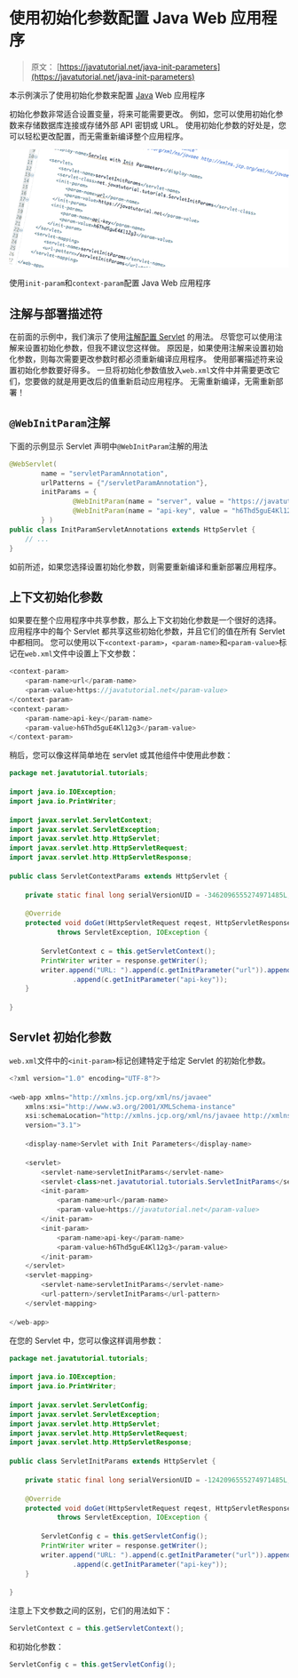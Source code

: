 # 使用初始化参数配置 Java Web 应用程序

> 原文： [https://javatutorial.net/java-init-parameters](https://javatutorial.net/java-init-parameters)

本示例演示了使用初始化参数来配置 [Java](https://javatutorial.net/install-java-9-eclipse) Web 应用程序

初始化参数非常适合设置变量，将来可能需要更改。 例如，您可以使用初始化参数来存储数据库连接或存储外部 API 密钥或 URL。 使用初始化参数的好处是，您可以轻松更改配置，而无需重新编译整个应用程序。

![Using init-param and context-param to configure Java web apps](img/70aaf23831a7541d9dfe23aa47949776.jpg)

使用`init-param`和`context-param`配置 Java Web 应用程序

## 注解与部署描述符

在前面的示例中，我们演示了使用[注解配置 Servlet](https://javatutorial.net/servlet-annotation-example) 的用法。 尽管您可以使用注解来设置初始化参数，但我不建议您这样做。 原因是，如果使用注解来设置初始化参数，则每次需要更改参数时都必须重新编译应用程序。 使用部署描述符来设置初始化参数要好得多。 一旦将初始化参数值放入`web.xml`文件中并需要更改它们，您要做的就是用更改后的值重新启动应用程序。 无需重新编译，无需重新部署！

## `@WebInitParam`注解

下面的示例显示 Servlet 声明中`@WebInitParam`注解的用法

```java
@WebServlet(
		name = "servletParamAnnotation", 
		urlPatterns = {"/servletParamAnnotation"}, 
		initParams = {
				@WebInitParam(name = "server", value = "https://javatutorial.net"), 
				@WebInitParam(name = "api-key", value = "h6Thd5guE4Kl12g3")
		} )
public class InitParamServletAnnotations extends HttpServlet {
	// ...
}
```

如前所述，如果您选择设置初始化参数，则需要重新编译和重新部署应用程序。

## 上下文初始化参数

如果要在整个应用程序中共享参数，那么上下文初始化参数是一个很好的选择。 应用程序中的每个 Servlet 都共享这些初始化参数，并且它们的值在所有 Servlet 中都相同。 您可以使用以下`<context-param>`，`<param-name>`和`<param-value>`标记在`web.xml`文件中设置上下文参数：

```java
<context-param>
	<param-name>url</param-name>
	<param-value>https://javatutorial.net</param-value>
</context-param>
<context-param>
	<param-name>api-key</param-name>
	<param-value>h6Thd5guE4Kl12g3</param-value>
</context-param>
```

稍后，您可以像这样简单地在 servlet 或其他组件中使用此参数：

```java
package net.javatutorial.tutorials;

import java.io.IOException;
import java.io.PrintWriter;

import javax.servlet.ServletContext;
import javax.servlet.ServletException;
import javax.servlet.http.HttpServlet;
import javax.servlet.http.HttpServletRequest;
import javax.servlet.http.HttpServletResponse;

public class ServletContextParams extends HttpServlet {

	private static final long serialVersionUID = -3462096555274971485L;

	@Override
	protected void doGet(HttpServletRequest reqest, HttpServletResponse response) 
			throws ServletException, IOException {

		ServletContext c = this.getServletContext();
		PrintWriter writer = response.getWriter();
		writer.append("URL: ").append(c.getInitParameter("url")).append(", API KEY: ")
				.append(c.getInitParameter("api-key"));
	}

}

```

## Servlet 初始化参数

`web.xml`文件中的`<init-param>`标记创建特定于给定 Servlet 的初始化参数。

```java
<?xml version="1.0" encoding="UTF-8"?>

<web-app xmlns="http://xmlns.jcp.org/xml/ns/javaee" 
	xmlns:xsi="http://www.w3.org/2001/XMLSchema-instance"
	xsi:schemaLocation="http://xmlns.jcp.org/xml/ns/javaee http://xmlns.jcp.org/xml/ns/javaee/web-app_3_1.xsd"
	version="3.1">

	<display-name>Servlet with Init Parameters</display-name>

	<servlet>
		<servlet-name>servletInitParams</servlet-name>
		<servlet-class>net.javatutorial.tutorials.ServletInitParams</servlet-class>
		<init-param>
			<param-name>url</param-name>
			<param-value>https://javatutorial.net</param-value>
		</init-param>
		<init-param>
			<param-name>api-key</param-name>
			<param-value>h6Thd5guE4Kl12g3</param-value>
		</init-param>
	</servlet>
	<servlet-mapping>
		<servlet-name>servletInitParams</servlet-name>
		<url-pattern>/servletInitParams</url-pattern>
	</servlet-mapping>

</web-app>
```

在您的 Servlet 中，您可以像这样调用参数：

```java
package net.javatutorial.tutorials;

import java.io.IOException;
import java.io.PrintWriter;

import javax.servlet.ServletConfig;
import javax.servlet.ServletException;
import javax.servlet.http.HttpServlet;
import javax.servlet.http.HttpServletRequest;
import javax.servlet.http.HttpServletResponse;

public class ServletInitParams extends HttpServlet {

	private static final long serialVersionUID = -1242096555274971485L;

	@Override
	protected void doGet(HttpServletRequest reqest, HttpServletResponse response) 
			throws ServletException, IOException {

		ServletConfig c = this.getServletConfig();
		PrintWriter writer = response.getWriter();
		writer.append("URL: ").append(c.getInitParameter("url")).append(", API KEY: ")
				.append(c.getInitParameter("api-key"));
	}

}

```

注意上下文参数之间的区别，它们的用法如下：

```java
ServletContext c = this.getServletContext();
```

和初始化参数：

```java
ServletConfig c = this.getServletConfig();
```